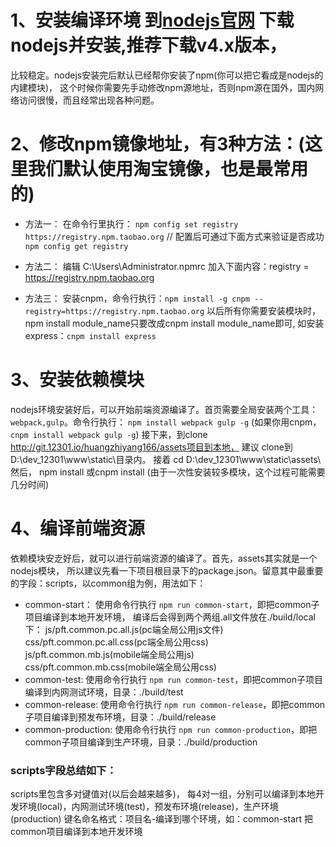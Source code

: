 # 1、安装编译环境 到[nodejs官网](https://nodejs.org/) 下载nodejs并安装,推荐下载v4.x版本，
比较稳定。nodejs安装完后默认已经帮你安装了npm(你可以把它看成是nodejs的内建模块)，
这个时候你需要先手动修改npm源地址，否则npm源在国外，国内网络访问很慢，而且经常出现各种问题。

# 2、修改npm镜像地址，有3种方法：(这里我们默认使用淘宝镜像，也是最常用的)
- 方法一：
在命令行里执行： `npm config set registry https://registry.npm.taobao.org`
// 配置后可通过下面方式来验证是否成功
`npm config get registry`

- 方法二：
编辑 C:\Users\Administrator\.npmrc 加入下面内容：registry = https://registry.npm.taobao.org

- 方法三：
安装cnpm，命令行执行：`npm install -g cnpm --registry=https://registry.npm.taobao.org`
以后所有你需要安装模块时，npm install module_name只要改成cnpm install module_name即可,
如安装express：`cnpm install express`


# 3、安装依赖模块
nodejs环境安装好后，可以开始前端资源编译了。首页需要全局安装两个工具：`webpack,gulp`。命令行执行：
`npm install webpack gulp -g` (如果你用cnpm，`cnpm install webpack gulp -g`)
接下来，到clone http://git.12301.io/huangzhiyang166/assets项目到本地，
建议 clone到D:\dev_12301\www\static\目录内。
接着 cd D:\dev_12301\www\static\assets\ 然后，
npm install 或cnpm install (由于一次性安装较多模块，这个过程可能需要几分时间)


# 4、编译前端资源
依赖模块安赱好后，就可以进行前端资源的编译了。首先，assets其实就是一个nodejs模块，
所以建议先看一下项目根目录下的package.json。留意其中最重要的字段：scripts，以common组为例，用法如下：
- common-start：
使用命令行执行 `npm run common-start`，即把common子项目编译到本地开发环境，
编译后会得到两个两组.all文件放在./build/local下：
js/pft.common.pc.all.js(pc端全局公用js文件)
css/pft.common.pc.all.css(pc端全局公用css)
js/pft.common.mb.js(mobile端全局公用js)
css/pft.common.mb.css(mobile端全局公用css)
- common-test:
使用命令行执行 `npm run common-test`，即把common子项目编译到内网测试环境，目录：./build/test
- common-release:
使用命令行执行 `npm run common-release`，即把common子项目编译到预发布环境，目录：./build/release
- common-production:
使用命令行执行 `npm run common-production`，即把common子项目编译到生产环境，目录：./build/production


### scripts字段总结如下：
scripts里包含多对键值对(以后会越来越多)，
每4对一组，分别可以编译到本地开发环境(local)，内网测试环境(test)，预发布环境(release)，生产环境(production)
键名命名格式：项目名-编译到哪个环境，如：common-start 把common项目编译到本地开发环境


